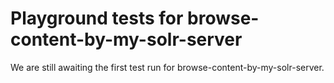 # Playground tests for browse-content-by-my-solr-server
We are still awaiting the first test run for browse-content-by-my-solr-server.
